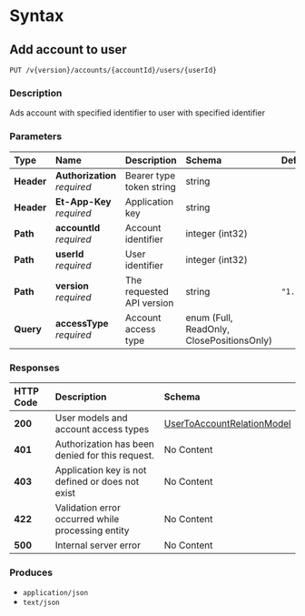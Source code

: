 # Syntax

## Add account to user

```text
PUT /v{version}/accounts/{accountId}/users/{userId}
```

### Description

Ads account with specified identifier to user with specified identifier

### Parameters

| Type | Name | Description | Schema | Default |
| :--- | :--- | :--- | :--- | :--- |
| **Header** | **Authorization**   _required_ | Bearer type token string | string |  |
| **Header** | **Et-App-Key**   _required_ | Application key | string |  |
| **Path** | **accountId**   _required_ | Account identifier | integer \(int32\) |  |
| **Path** | **userId**   _required_ | User identifier | integer \(int32\) |  |
| **Path** | **version**   _required_ | The requested API version | string | `"1.0"` |
| **Query** | **accessType**   _required_ | Account access type | enum \(Full, ReadOnly, ClosePositionsOnly\) |  |

### Responses

| HTTP Code | Description | Schema |
| :--- | :--- | :--- |
| **200** | User models and account access types | [UserToAccountRelationModel]() |
| **401** | Authorization has been denied for this request. | No Content |
| **403** | Application key is not defined or does not exist | No Content |
| **422** | Validation error occurred while processing entity | No Content |
| **500** | Internal server error | No Content |

### Produces

* `application/json`
* `text/json`

